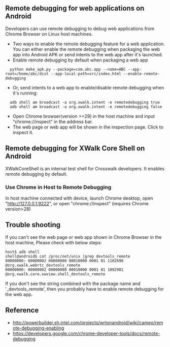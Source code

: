 ## Remote debugging for web applications on Android
Developers can use remote debugging to debug web applications from Chrome Browser on Linux host machines.
* Two ways to enable the remote debugging feature for a web application. You can either enable the remote debugging when packaging the web app into Android APK or send intents to the web app after it's launched.
 * Enable remote debugging by default when packaging a web app
```
  python make_apk.py --package=com.abc.app --name=ABC --app-root=/home/abc/dist --app-local-path=src/index.html --enable-remote-debugging
```
 * Or, send intents to a web app to enable/disable remote debugging when it's running:
```
  adb shell am broadcast -a org.xwalk.intent -e remotedebugging true
  adb shell am broadcast -a org.xwalk.intent -e remotedebugging false
```
* Open Chrome browser(version >=29) in the host machine and input "chrome://inspect" in the address bar.
* The web page or web app will be shown in the inspection page. Click to inspect it.

## Remote debugging for XWalk Core Shell on Android
XWalkCoreShell is an internal test shell for Crosswalk developers. It enables remote debugging by default. 

### Use Chrome in Host to Remote Debugging
In host machine connected with device, launch Chrome desktop, open "http://127.0.0.1:9222", or open "chrome://inspect" (requires Chrome version>28)


## Trouble shooting
If you can't see the web page or web app shown in Chrome Browser in the host machine, Please check with below steps:
```
host$ adb shell 
shell@android$ cat /proc/net/unix |grep devtools_remote
00000000: 00000002 00000000 00010000 0001 01 1102698 @org.xwalk.webrtc_devtools_remote
00000000: 00000002 00000000 00010000 0001 01 1092981 @org.xwalk.core.xwview.shell_devtools_remote
```
If you don't see the string combined with the package name and '_devtools_remote', then you probably have to enable remote debugging for the web app.

## Reference
* http://powerbuilder.sh.intel.com/projects/wrtonandroid/wiki/cameo/remote-debugging-enabling
* https://developers.google.com/chrome-developer-tools/docs/remote-debugging
